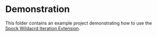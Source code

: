 Demonstration
=============

This folder contains an example project demonstrating how to use the [Spock Wildacrd Iteration Extension](https://github.com/mkutz/spock-wildcard-iteration-extension).
